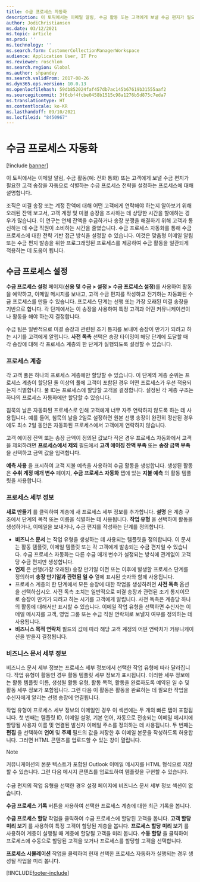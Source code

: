 ```yaml
---
title: 수금 프로세스 자동화
description: 이 토픽에서는 이메일 알림, 수금 활동 또는 고객에게 보낼 수금 편지가 필요한 고객 송장을 자동으로 식별하는 수금 프로세스 전략을 설정하는 프로세스에 대해 설명합니다.
author: JodiChristiansen
ms.date: 03/12/2021
ms.topic: article
ms.prod: ''
ms.technology: ''
ms.search.form: CustomerCollectionManagerWorkspace
audience: Application User, IT Pro
ms.reviewer: roschlom
ms.search.region: Global
ms.author: shpandey
ms.search.validFrom: 2017-08-26
ms.dyn365.ops.version: 10.0.13
ms.openlocfilehash: 59db852024faf457db7ac145b67619b31555aaf2
ms.sourcegitcommit: 3f6cbf4fcbe0458b1515c98a1276b5d875c7eda7
ms.translationtype: HT
ms.contentlocale: ko-KR
ms.lasthandoff: 09/10/2021
ms.locfileid: "8450967"
---
```

# <a name="collections-process-automation"></a>수금 프로세스 자동화

[!include [banner](../includes/banner.md)]

이 토픽에서는 이메일 알림, 수금 활동(예: 전화 통화) 또는 고객에게 보낼 수금 편지가 필요한 고객 송장을 자동으로 식별하는 수금 프로세스 전략을 설정하는 프로세스에 대해 설명합니다. 

조직은 미결 송장 또는 계정 잔액에 대해 어떤 고객에게 연락해야 하는지 알아보기 위해 오래된 잔액 보고서, 고객 계정 및 미결 송장을 조사하는 데 상당한 시간을 할애하는 경우가 많습니다. 이 연구는 연체 잔액을 수금하거나 송장 분쟁을 해결하기 위해 고객과 통신하는 데 수금 직원이 소비하는 시간을 줄였습니다. 수금 프로세스 자동화를 통해 수금 프로세스에 대한 전략 기반 접근 방식을 설정할 수 있습니다. 이것은 맞춤형 이메일 알림 또는 수금 편지 발송을 위한 프로그래밍된 프로세스를 제공하여 수금 활동을 일관되게 적용하는 데 도움이 됩니다. 

## <a name="collections-process-setup"></a>수금 프로세스 설정
**수금 프로세스 설정** 페이지(**신용 및 수금 > 설정 > 수금 프로세스 설정**)를 사용하여 활동을 예약하고, 이메일 메시지를 보내고, 고객 수금 편지를 작성하고 전기하는 자동화된 수금 프로세스를 만들 수 있습니다. 프로세스 단계는 선행 또는 가장 오래된 미결 송장을 기반으로 합니다. 각 단계에서는 이 송장을 사용하여 특정 고객과 어떤 커뮤니케이션이나 활동을 해야 하는지 결정합니다.  

수금 팀은 일반적으로 미결 송장과 관련된 조기 통지를 보내어 송장이 만기가 되려고 하는 시기를 고객에게 알립니다. **사전 독촉** 선택은 송장 타이밍이 해당 단계에 도달할 때 각 송장에 대해 각 프로세스 계층의 한 단계가 실행되도록 설정할 수 있습니다.

### <a name="process-hierarchy"></a>프로세스 계층
각 고객 풀은 하나의 프로세스 계층에만 할당할 수 있습니다. 이 단계의 계층 순위는 프로세스 계층이 할당된 둘 이상의 풀에 고객이 포함된 경우 어떤 프로세스가 우선 적용되는지 식별합니다. 풀 ID는 프로세스에 할당할 고객을 결정합니다. 설정된 각 계층 구조는 하나의 프로세스 자동화에만 할당할 수 있습니다.

침묵의 날은 자동화된 프로세스로 인해 고객에게 너무 자주 연락하지 않도록 하는 데 사용됩니다. 예를 들어, 침묵의 날을 2일로 설정하면 원본 선행 송장이 완전히 정산된 경우에도 최소 2일 동안은 자동화된 프로세스에서 고객에게 연락하지 않습니다. 

고객 에이징 잔액 또는 송장 금액이 정의된 값보다 작은 경우 프로세스 자동화에서 고객을 제외하려면 **프로세스에서 제외** 필드에서 **고객 에이징 잔액 부족** 또는 **송장 금액 부족** 을 선택하고 금액 값을 입력합니다.

**예측 사용** 을 표시하여 고객 지불 예측을 사용하여 수금 활동을 생성합니다. 생성된 활동은 **수취 계정 매개 변수** 페이지, **수금 프로세스 자동화** 탭에 있는 **지불 예측** 의 활동 템플릿을 사용합니다. 

### <a name="process-details"></a>프로세스 세부 정보
**새로 만들기** 를 클릭하여 계층에 새 프로세스 세부 정보를 추가합니다. **설명** 은 계층 구조에서 단계의 목적 또는 이름을 식별하는 데 사용됩니다. **작업 유형** 을 선택하여 활동을 생성하거나, 이메일을 보내거나, 수금 편지를 작성하는 단계를 정의합니다. 

- **비즈니스 문서** 는 작업 유형을 생성하는 데 사용되는 템플릿을 정의합니다. 이 문서는 활동 템플릿, 이메일 템플릿 또는 각 고객에게 발송되는 수금 편지일 수 있습니다. 수금 프로세스 자동화는 다른 수금 매개 변수가 설정되는 방식에 관계없이 고객당 수금 편지만 생성합니다.
- **언제** 은 선행(가장 오래된) 송장 만기일 이전 또는 이후에 발생할 프로세스 단계를 정의하며 **송장 만기일과 관련된 일 수** 열에 표시된 숫자와 함께 사용됩니다. 
- 프로세스 계층의 한 단계에서 모든 송장에 대한 작업을 생성하려면 **사전 독촉** 옵션을 선택하십시오. 사전 독촉 조치는 일반적으로 미결 송장과 관련된 조기 통지이므로 송장이 만기가 되려고 하는 시기를 고객에게 알립니다. 사전 독촉은 계층당 하나의 활동에 대해서만 표시할 수 있습니다. 이메일 작업 유형을 선택하면 수신자는 이메일 메시지를 고객, 영업 그룹 또는 수금 직원 연락처로 보낼지 여부를 정의하는 데 사용됩니다. 
- **비즈니스 목적 연락처** 필드의 값에 따라 해당 고객 계정의 어떤 연락처가 커뮤니케이션을 받을지 결정됩니다.

### <a name="business-document-details"></a>비즈니스 문서 세부 정보
비즈니스 문서 세부 정보는 프로세스 세부 정보에서 선택한 작업 유형에 따라 달라집니다. 작업 유형이 활동인 경우 활동 템플릿 세부 정보가 표시됩니다. 이러한 세부 정보에는 활동 템플릿 이름, 생성될 활동 유형, 활동 목적, 활동을 완료하도록 예약된 일 수 및 활동 세부 정보가 포함됩니다. 그런 다음 이 활동은 활동을 완료하는 데 필요한 작업을 수신자에게 알리는 선행 송장에 연결됩니다.

작업 유형이 프로세스 세부 정보의 이메일인 경우 이 섹션에는 두 개의 빠른 탭이 포함됩니다. 첫 번째는 템플릿 ID, 이메일 설명, 기본 언어, 자동으로 전송되는 이메일 메시지에 할당될 사용자 이름 및 연결된 발신자 이메일 주소를 정의하는 데 사용됩니다. 두 번째는 **편집** 을 선택하여 **언어** 및 **주제** 필드의 값을 저장한 후 이메일 본문을 작성하도록 허용합니다. 그러면 HTML 콘텐츠를 업로드할 수 있는 창이 열립니다. 

> [!Note]
> 커뮤니케이션의 본문 텍스트가 포함된 Outlook 이메일 메시지를 HTML 형식으로 저장할 수 있습니다. 그런 다음 메시지 콘텐츠를 업로드하여 템플릿을 구현할 수 있습니다. <br> <br> 수금 편지의 작업 유형을 선택한 경우 설정 페이지에 비즈니스 문서 세부 정보 섹션이 없습니다.

**수금 프로세스 기록** 버튼을 사용하여 선택한 프로세스 계층에 대한 최근 기록을 봅니다. 

**수금 프로세스 할당** 작업을 클릭하여 수금 프로세스에 할당된 고객을 봅니다. **고객 할당 미리 보기** 를 사용하여 특정 고객이 할당된 계층을 봅니다. **프로세스 할당 미리 보기** 를 사용하여 계층이 실행될 때 계층에 할당될 고객을 미리 봅니다. **수동 할당** 을 클릭하여 프로세스에 수동으로 할당된 고객을 보거나 프로세스를 할당할 고객을 선택합니다.

**프로세스 시뮬레이션** 작업을 클릭하여 현재 선택한 프로세스 자동화가 실행되는 경우 생성될 작업을 미리 봅니다. 

[!INCLUDE[footer-include](../../includes/footer-banner.md)]
